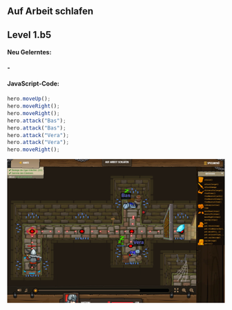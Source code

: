 ## **Auf Arbeit schlafen**
## Level 1.b5

#### Neu Gelerntes:
<b>-</b>

[comment]: <> (Was wurde gelernt und wie funktioniert die Technik?)

#### JavaScript-Code:
```js
hero.moveUp();
hero.moveRight();
hero.moveRight();
hero.attack("Bas");
hero.attack("Bas");
hero.attack("Vera");
hero.attack("Vera");
hero.moveRight();
```
![image](lvl1_b5.png)